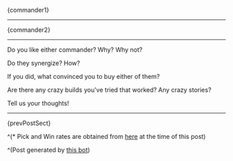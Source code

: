 {commander1}

---

{commander2}

---

Do you like either commander? Why? Why not?

Do they synergize? How?

If you did, what convinced you to buy either of them?

Are there any crazy builds you've tried that worked? Any crazy stories?

Tell us your thoughts!

---

{prevPostSect}

^(* Pick and Win rates are obtained from [here](https://starcraft2coop.com/resources/stats) at the time of this post)

^(Post generated by [this bot](https://github.com/antdood/SC2CoopPoster))